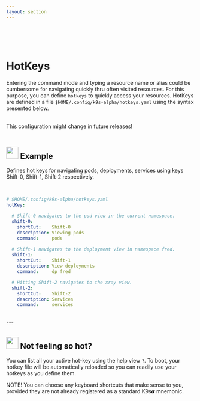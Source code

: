 ```yaml
---
layout: section
---
```


<i class="icon fab fa-hotjar fa-7x"></i>

<br/>
<br/>
<br/>

# HotKeys

Entering the command mode and typing a resource name or alias could be cumbersome for navigating quickly thru often visited resources. For this purpose, you can define `hotkeys` to quickly access your resources. HotKeys are defined in a file `$HOME/.config/k9s-alpha/hotkeys.yaml` using the syntax presented below.

<br/>
<div class="note">
  <i class="fas fa-skull"></i> This configuration might change in future releases!
</div>

<br/>

## <img src="/assets/sections/examples.png" width="auto" height="32"/> Example

Defines hot keys for navigating pods, deployments, services using keys Shift-0, Shift-1, Shift-2 respectively.

<br/>

```yaml
# $HOME/.config/k9s-alpha/hotkeys.yaml
hotKey:

  # Shift-0 navigates to the pod view in the current namespace.
  shift-0:
    shortCut:    Shift-0
    description: Viewing pods
    command:     pods

  # Shift-1 navigates to the deployment view in namespace fred.
  shift-1:
    shortCut:    Shift-1
    description: View deployments
    command:     dp fred

  # Hitting Shift-2 navigates to the xray view.
  shift-2:
    shortCut:    Shift-2
    description: Services
    command:     services
```

<br/>
---

## <img src="/assets/sections/overview.png" width="auto" height="32"/> Not feeling so hot?

You can list all your active hot-key using the help view `?`. To boot, your hotkey file will be automatically reloaded so you can readily use your hotkeys as you define them.

NOTE! You can choose any keyboard shortcuts that make sense to you, provided they are not already registered as a standard K9s𝞪 mnemonic.

